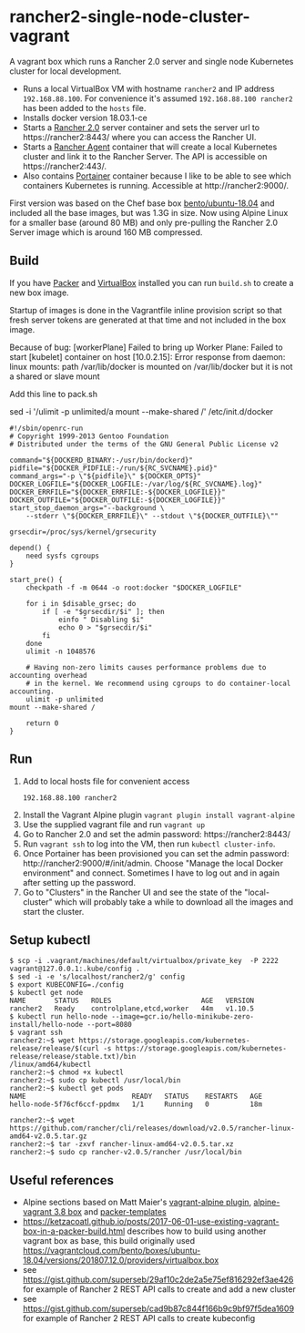 # rancher2-single-node-cluster-vagrant

A vagrant box which runs a Rancher 2.0 server and single node Kubernetes cluster for local development.

- Runs a local VirtualBox VM with hostname `rancher2` and IP address `192.168.88.100`. For convenience it's assumed `192.168.88.100 rancher2` has been added to the `hosts` file.
- Installs docker version 18.03.1-ce
- Starts a [Rancher 2.0](https://hub.docker.com/r/rancher/rancher/) server container and sets the server url to https://rancher2:8443/ where you can access the Rancher UI.
- Starts a [Rancher Agent](https://hub.docker.com/r/rancher/rancher-agent) container that will create a local Kubernetes cluster and link it to the Rancher Server. The API is accessible on https://rancher2:443/.
- Also contains  [Portainer](https://portainer.io/) container because I like to be able to see which containers Kubernetes is running. Accessible at http://rancher2:9000/.

First version was based on the Chef base box [bento/ubuntu-18.04](https://github.com/chef/bento/tree/master/ubuntu)
and included all the base images, but was 1.3G in size. Now using Alpine Linux for a smaller base (around 80 MB) and only pre-pulling
the Rancher 2.0 Server image which is around 160 MB compressed.

## Build

If you have [Packer](https://www.packer.io/) and [VirtualBox](https://www.virtualbox.org/) installed you can run `build.sh` to create a new box image.

Startup of images is done in the Vagrantfile inline provision script so that
fresh server tokens are generated at that time and not included in the box image.

Because of bug:
[workerPlane] Failed to bring up Worker Plane: Failed to start [kubelet] container on host [10.0.2.15]: Error response from daemon: linux mounts: path /var/lib/docker is mounted on /var/lib/docker but it is not a shared or slave mount

Add this line to pack.sh

sed -i '/ulimit -p unlimited/a mount --make-shared /' /etc/init.d/docker
```
#!/sbin/openrc-run
# Copyright 1999-2013 Gentoo Foundation
# Distributed under the terms of the GNU General Public License v2

command="${DOCKERD_BINARY:-/usr/bin/dockerd}"
pidfile="${DOCKER_PIDFILE:-/run/${RC_SVCNAME}.pid}"
command_args="-p \"${pidfile}\" ${DOCKER_OPTS}"
DOCKER_LOGFILE="${DOCKER_LOGFILE:-/var/log/${RC_SVCNAME}.log}"
DOCKER_ERRFILE="${DOCKER_ERRFILE:-${DOCKER_LOGFILE}}"
DOCKER_OUTFILE="${DOCKER_OUTFILE:-${DOCKER_LOGFILE}}"
start_stop_daemon_args="--background \
	--stderr \"${DOCKER_ERRFILE}\" --stdout \"${DOCKER_OUTFILE}\""

grsecdir=/proc/sys/kernel/grsecurity

depend() {
	need sysfs cgroups
}

start_pre() {
	checkpath -f -m 0644 -o root:docker "$DOCKER_LOGFILE"

	for i in $disable_grsec; do
		if [ -e "$grsecdir/$i" ]; then
			einfo " Disabling $i"
			echo 0 > "$grsecdir/$i"
		fi
	done
	ulimit -n 1048576

	# Having non-zero limits causes performance problems due to accounting overhead
	# in the kernel. We recommend using cgroups to do container-local accounting.
	ulimit -p unlimited
mount --make-shared /

	return 0
}
```

## Run

1. Add to local hosts file for convenient access
   ```
   192.168.88.100 rancher2
   ```
2. Install the Vagrant Alpine plugin `vagrant plugin install vagrant-alpine`
3. Use the supplied vagrant file and run `vagrant up`
4. Go to Rancher 2.0 and set the admin password: https://rancher2:8443/
5. Run `vagrant ssh` to log into the VM, then run `kubectl cluster-info`.
6. Once Portainer has been provisioned you can set the admin password: http://rancher2:9000/#/init/admin. Choose "Manage the local Docker environment" and connect.
   Sometimes I have to log out and in again after setting up the password.
7. Go to "Clusters" in the Rancher UI and see the state of the "local-cluster" which will
   probably take a while to download all the images and start the cluster.
   
## Setup kubectl
```
$ scp -i .vagrant/machines/default/virtualbox/private_key  -P 2222 vagrant@127.0.0.1:.kube/config .
$ sed -i -e 's/localhost/rancher2/g' config
$ export KUBECONFIG=./config 
$ kubectl get node
NAME       STATUS   ROLES                      AGE   VERSION
rancher2   Ready    controlplane,etcd,worker   44m   v1.10.5
$ kubectl run hello-node --image=gcr.io/hello-minikube-zero-install/hello-node --port=8080
$ vagrant ssh
rancher2:~$ wget https://storage.googleapis.com/kubernetes-release/release/$(curl -s https://storage.googleapis.com/kubernetes-release/release/stable.txt)/bin
/linux/amd64/kubectl
rancher2:~$ chmod +x kubectl 
rancher2:~$ sudo cp kubectl /usr/local/bin
rancher2:~$ kubectl get pods
NAME                          READY   STATUS    RESTARTS   AGE
hello-node-5f76cf6ccf-ppdmx   1/1     Running   0          18m

rancher2:~$ wget https://github.com/rancher/cli/releases/download/v2.0.5/rancher-linux-amd64-v2.0.5.tar.gz
rancher2:~$ tar -zxvf rancher-linux-amd64-v2.0.5.tar.xz 
rancher2:~$ sudo cp rancher-v2.0.5/rancher /usr/local/bin

```

## Useful references

- Alpine sections based on Matt Maier's [vagrant-alpine plugin](https://github.com/maier/vagrant-alpine), [alpine-vagrant 3.8 box](https://github.com/rgl/alpine-vagrant) and [packer-templates](https://github.com/maier/packer-templates/)
- https://ketzacoatl.github.io/posts/2017-06-01-use-existing-vagrant-box-in-a-packer-build.html describes how to build using another vagrant box as base, this build originally used https://vagrantcloud.com/bento/boxes/ubuntu-18.04/versions/201807.12.0/providers/virtualbox.box
- see https://gist.github.com/superseb/29af10c2de2a5e75ef816292ef3ae426 for example of Rancher 2 REST API calls to create and add a new cluster
- see https://gist.github.com/superseb/cad9b87c844f166b9c9bf97f5dea1609 for example of Rancher 2 REST API calls to create kubeconfig
